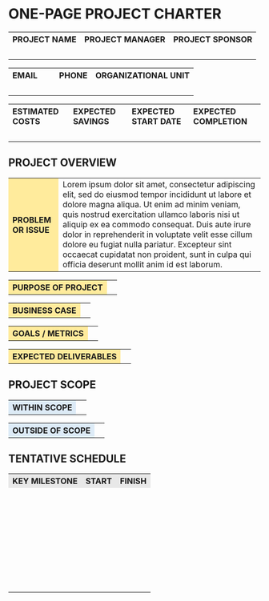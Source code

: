 # ONE-PAGE PROJECT CHARTER

<table width="100%">
  <tr>
    <th align="left">PROJECT NAME</th>
    <th align="left">PROJECT MANAGER</th>
    <th align="left">PROJECT SPONSOR</th>
  </tr>
  <tr>
    <td>&nbsp;&nbsp;&nbsp;&nbsp;&nbsp;&nbsp;&nbsp;&nbsp;&nbsp;&nbsp;&nbsp;&nbsp;&nbsp;&nbsp;&nbsp;&nbsp;&nbsp;&nbsp;&nbsp;&nbsp;&nbsp;&nbsp;&nbsp;&nbsp;</td>
    <td>&nbsp;&nbsp;&nbsp;&nbsp;&nbsp;&nbsp;&nbsp;&nbsp;&nbsp;&nbsp;&nbsp;&nbsp;&nbsp;&nbsp;&nbsp;&nbsp;&nbsp;&nbsp;</td>
    <td>&nbsp;&nbsp;&nbsp;&nbsp;&nbsp;&nbsp;&nbsp;&nbsp;&nbsp;&nbsp;&nbsp;&nbsp;&nbsp;&nbsp;&nbsp;&nbsp;&nbsp;&nbsp;</td>
  </tr>
</table>

<table width="100%">
  <tr>
    <th align="left">EMAIL</th>
    <th align="left">PHONE</th>
    <th align="left">ORGANIZATIONAL UNIT</th>
  </tr>
  <tr>
    <td>&nbsp;&nbsp;&nbsp;&nbsp;&nbsp;&nbsp;&nbsp;&nbsp;&nbsp;&nbsp;&nbsp;&nbsp;&nbsp;&nbsp;&nbsp;&nbsp;&nbsp;&nbsp;</td>
    <td>&nbsp;&nbsp;&nbsp;&nbsp;&nbsp;&nbsp;&nbsp;&nbsp;&nbsp;&nbsp;&nbsp;&nbsp;</td>
    <td>&nbsp;&nbsp;&nbsp;&nbsp;&nbsp;&nbsp;&nbsp;&nbsp;&nbsp;&nbsp;&nbsp;&nbsp;&nbsp;&nbsp;&nbsp;&nbsp;&nbsp;&nbsp;&nbsp;&nbsp;&nbsp;&nbsp;&nbsp;&nbsp;</td>
  </tr>
</table>

<table width="100%">
  <tr>
    <th align="left">ESTIMATED COSTS</th>
    <th align="left">EXPECTED SAVINGS</th>
    <th align="left">EXPECTED START DATE</th>
    <th align="left">EXPECTED COMPLETION</th>
  </tr>
  <tr>
    <td>&nbsp;&nbsp;&nbsp;&nbsp;&nbsp;&nbsp;&nbsp;&nbsp;&nbsp;&nbsp;&nbsp;&nbsp;</td>
    <td>&nbsp;&nbsp;&nbsp;&nbsp;&nbsp;&nbsp;&nbsp;&nbsp;&nbsp;&nbsp;&nbsp;&nbsp;</td>
    <td>&nbsp;&nbsp;&nbsp;&nbsp;&nbsp;&nbsp;&nbsp;&nbsp;&nbsp;&nbsp;&nbsp;&nbsp;</td>
    <td>&nbsp;&nbsp;&nbsp;&nbsp;&nbsp;&nbsp;&nbsp;&nbsp;&nbsp;&nbsp;&nbsp;&nbsp;</td>
  </tr>
</table>

## PROJECT OVERVIEW

<table width="100%">
  <tr>
    <th align="left" bgcolor="#FFEB9C">PROBLEM OR ISSUE</th>
    <td>Lorem ipsum dolor sit amet, consectetur adipiscing elit, sed do eiusmod tempor incididunt ut labore et dolore magna aliqua. Ut enim ad minim veniam, quis nostrud exercitation ullamco laboris nisi ut aliquip ex ea commodo consequat. Duis aute irure dolor in reprehenderit in voluptate velit esse cillum dolore eu fugiat nulla pariatur. Excepteur sint occaecat cupidatat non proident, sunt in culpa qui officia deserunt mollit anim id est laborum.</td>
  </tr>
</table>

<table width="100%">
  <tr>
    <th align="left" bgcolor="#FFEB9C">PURPOSE OF PROJECT</th>
    <td>&nbsp;</td>
  </tr>
</table>

<table width="100%">
  <tr>
    <th align="left" bgcolor="#FFEB9C">BUSINESS CASE</th>
    <td>&nbsp;</td>
  </tr>
</table>

<table width="100%">
  <tr>
    <th align="left" bgcolor="#FFEB9C">GOALS / METRICS</th>
    <td>&nbsp;</td>
  </tr>
</table>

<table width="100%">
  <tr>
    <th align="left" bgcolor="#FFEB9C">EXPECTED DELIVERABLES</th>
    <td>&nbsp;</td>
  </tr>
</table>

## PROJECT SCOPE

<table width="100%">
  <tr>
    <th align="left" bgcolor="#DDEBF7">WITHIN SCOPE</th>
    <td>&nbsp;</td>
  </tr>
</table>

<table width="100%">
  <tr>
    <th align="left" bgcolor="#DDEBF7">OUTSIDE OF SCOPE</th>
    <td>&nbsp;</td>
  </tr>
</table>

## TENTATIVE SCHEDULE

<table width="100%">
  <tr>
    <th align="left" bgcolor="#E8E8E8">KEY MILESTONE</th>
    <th align="left" bgcolor="#E8E8E8">START</th>
    <th align="left" bgcolor="#E8E8E8">FINISH</th>
  </tr>
  <tr>
    <td>&nbsp;</td>
    <td>&nbsp;</td>
    <td>&nbsp;</td>
  </tr>
  <tr>
    <td>&nbsp;</td>
    <td>&nbsp;</td>
    <td>&nbsp;</td>
  </tr>
  <tr>
    <td>&nbsp;</td>
    <td>&nbsp;</td>
    <td>&nbsp;</td>
  </tr>
  <tr>
    <td>&nbsp;</td>
    <td>&nbsp;</td>
    <td>&nbsp;</td>
  </tr>
  <tr>
    <td>&nbsp;</td>
    <td>&nbsp;</td>
    <td>&nbsp;</td>
  </tr>
  <tr>
    <td>&nbsp;</td>
    <td>&nbsp;</td>
    <td>&nbsp;</td>
  </tr>
  <tr>
    <td>&nbsp;</td>
    <td>&nbsp;</td>
    <td>&nbsp;</td>
  </tr>
  <tr>
    <td>&nbsp;</td>
    <td>&nbsp;</td>
    <td>&nbsp;</td>
  </tr>
</table>

